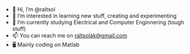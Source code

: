 - 👋 Hi, I’m @raltsol
- 👀 I’m interested in learning new stuff, creating and experimenting
- 🌱 I’m currently studying Electrical and Computer Enginnering (tough stuff)
- 📫 You can reach me on raltsolak@gmail.com
- 🖥️ Mainly coding on Matlab

